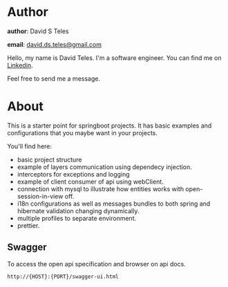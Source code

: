 # Author

**author**: David S Teles

**email**: david.ds.teles@gmail.com

Hello, my name is David Teles. I'm a software engineer. You can find me on [Linkedin](https://www.linkedin.com/in/david-teles/?locale=en_US). 

Feel free to send me a message.

# About

This is a starter point for springboot projects. It has basic examples and configurations that you maybe want in your projects.

You'll find here:

* basic project structure
* example of layers communication using dependecy injection.
* interceptors for exceptions and logging
* example of client consumer of api using webClient.
* connection with mysql to illustrate how entities works with open-session-in-view off.
* i18n configurations as well as messages bundles to both spring and hibernate validation changing dynamically.
* multiple profiles to separate environment.
* prettier.

## Swagger
To access the open api specification and browser on api docs.

```
http://{HOST}:{PORT}/swagger-ui.html
```
